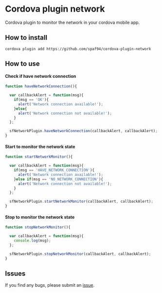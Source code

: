 # Cordova plugin network

Cordova plugin to monitor the network in your cordova mobile app.

## How to install
` cordova plugin add https://github.com/spaf94/cordova-plugin-network `

## How to use
#### Check if have network connection 
```javascript
function haveNetworkConnection(){

  var callbackAlert = function(msg){
    if(msg == 'OK'){
      alert('Network connection available!');
    }else{
      alert('Network connection not available!');
    }
  };

  sfNetworkPlugin.haveNetworkConnection(callbackAlert, callbackAlert);
}
```

#### Start to monitor the network state 
```javascript
function startNetworkMonitor(){

  var callbackAlert = function(msg){
    if(msg == 'HAVE_NETWORK_CONNECTION'){
      alert('Network connection available!');
    }else if(msg == 'NO_NETWORK_CONNECTION'){
      alert('Network connection not available!');
    }
  };

  sfNetworkPlugin.startNetworkMonitor(callbackAlert, callbackAlert);
}
```

#### Stop to monitor the network state
```javascript
function stopNetworkMonitor(){

  var callbackAlert = function(msg){
    console.log(msg);
  };

  sfNetworkPlugin.stopNetworkMonitor(callbackAlert, callbackAlert);
}
```

## Issues
If you find any bugs, please submit an [issue](https://github.com/spaf94/cordova-plugin-network/issues/new/).
